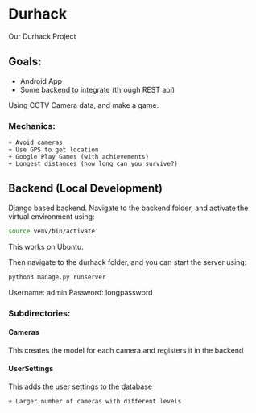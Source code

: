 # Durhack
Our Durhack Project

## Goals:
+ Android App
+ Some backend to integrate (through REST api)

Using CCTV Camera data, and make a game.

### Mechanics:
	+ Avoid cameras
	+ Use GPS to get location
	+ Google Play Games (with achievements)
	+ Longest distances (how long can you survive?)

## Backend (Local Development)
Django based backend. Navigate to the backend folder, and activate the virtual environment using:

```bash
source venv/bin/activate
```
This works on Ubuntu.

Then navigate to the durhack folder, and you can start the server using:

```bash
python3 manage.py runserver
```

Username: admin
Password: longpassword

### Subdirectories:
#### Cameras
This creates the model for each camera and registers it in the backend
#### UserSettings
This adds the user settings to the database

	+ Larger number of cameras with different levels
